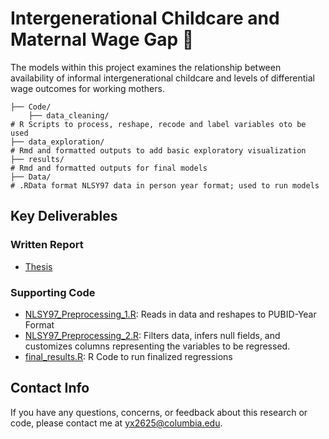 #  Intergenerational Childcare and Maternal Wage Gap 💼
The models within this project examines the relationship between availability of informal intergenerational childcare and levels of differential wage outcomes for working mothers.

	├── Code/
		├── data_cleaning/
    # R Scripts to process, reshape, recode and label variables oto be used 
    ├── data_exploration/
    # Rmd and formatted outputs to add basic exploratory visualization 
    ├── results/
    # Rmd and formatted outputs for final models 
	├── Data/
    # .RData format NLSY97 data in person year format; used to run models

  
## Key Deliverables
### Written Report 
* [Thesis](https://www.overleaf.com/project/6188da441ee7dab092b4ef80)

### Supporting Code 
* [NLSY97_Preprocessing_1.R](https://github.com/connixu/Intergenerational_Childcare_Maternal_Wage_Gap/blob/main/code/data_cleaning/NLSY97_Preprocessing_1.R): Reads in data and reshapes to PUBID-Year Format 
* [NLSY97_Preprocessing_2.R](https://github.com/connixu/Intergenerational_Childcare_Maternal_Wage_Gap/blob/main/code/data_cleaning/NLSY97_Preprocessing_2.R): Filters data, infers null fields, and customizes columns representing the variables to be regressed. 
* [final_results.R](https://github.com/connixu/Intergenerational_Childcare_Maternal_Wage_Gap/blob/main/code/results/final_results.R): R Code to run finalized regressions


## Contact Info

If you have any questions, concerns, or feedback about this research or code, please contact me at yx2625@columbia.edu. 
